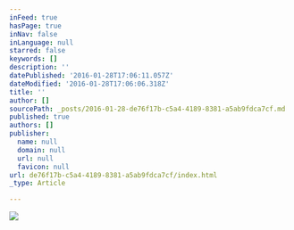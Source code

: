 ```yaml
---
inFeed: true
hasPage: true
inNav: false
inLanguage: null
starred: false
keywords: []
description: ''
datePublished: '2016-01-28T17:06:11.057Z'
dateModified: '2016-01-28T17:06:06.318Z'
title: ''
author: []
sourcePath: _posts/2016-01-28-de76f17b-c5a4-4189-8381-a5ab9fdca7cf.md
published: true
authors: []
publisher:
  name: null
  domain: null
  url: null
  favicon: null
url: de76f17b-c5a4-4189-8381-a5ab9fdca7cf/index.html
_type: Article

---
```

![](https://s3-us-west-2.amazonaws.com/the-grid-img/p/57b286b537e7817ec954c618b358d33bddba5004.jpg)